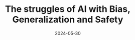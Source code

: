 ---
layout: post
date: 2024-05-30
event: Gitex Africa
location: Marrakesh, Morocco 
title: The struggles of AI with Bias, Generalization and Safety
description: I was invited at Gitex Africa, a rather massive conference focused on African-led tech. So happy to have spoken in Morocco for the first time! 
inline: false
redirect_link: https://www.youtube.com/watch?v=b716x6PI3uo&feature=youtu.be
---